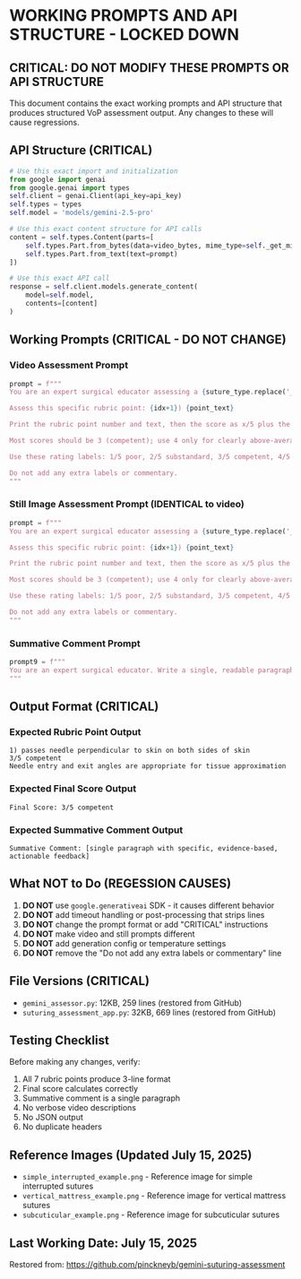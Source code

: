 # WORKING PROMPTS AND API STRUCTURE - LOCKED DOWN

## CRITICAL: DO NOT MODIFY THESE PROMPTS OR API STRUCTURE

This document contains the exact working prompts and API structure that produces structured VoP assessment output. Any changes to these will cause regressions.

## API Structure (CRITICAL)

```python
# Use this exact import and initialization
from google import genai
from google.genai import types
self.client = genai.Client(api_key=api_key)
self.types = types
self.model = 'models/gemini-2.5-pro'

# Use this exact content structure for API calls
content = self.types.Content(parts=[
    self.types.Part.from_bytes(data=video_bytes, mime_type=self._get_mime_type(video_path)),
    self.types.Part.from_text(text=prompt)
])

# Use this exact API call
response = self.client.models.generate_content(
    model=self.model,
    contents=[content]
)
```

## Working Prompts (CRITICAL - DO NOT CHANGE)

### Video Assessment Prompt
```python
prompt = f"""
You are an expert surgical educator assessing a {suture_type.replace('_', ' ')} suture. 

Assess this specific rubric point: {idx+1}) {point_text}

Print the rubric point number and text, then the score as x/5 plus the rating label (e.g., '3/5 competent'), then a single clinical, skeptical, actionable justification. 

Most scores should be 3 (competent); use 4 only for clearly above-average, and 5 only for near-perfect. Be clinical and skeptical, avoid superlatives, and always provide actionable advice. 

Use these rating labels: 1/5 poor, 2/5 substandard, 3/5 competent, 4/5 proficient, 5/5 exemplary.

Do not add any extra labels or commentary.
"""
```

### Still Image Assessment Prompt (IDENTICAL to video)
```python
prompt = f"""
You are an expert surgical educator assessing a {suture_type.replace('_', ' ')} suture. 

Assess this specific rubric point: {idx+1}) {point_text}

Print the rubric point number and text, then the score as x/5 plus the rating label (e.g., '3/5 competent'), then a single clinical, skeptical, actionable justification. 

Most scores should be 3 (competent); use 4 only for clearly above-average, and 5 only for near-perfect. Be clinical and skeptical, avoid superlatives, and always provide actionable advice. 

Use these rating labels: 1/5 poor, 2/5 substandard, 3/5 competent, 4/5 proficient, 5/5 exemplary.

Do not add any extra labels or commentary.
"""
```

### Summative Comment Prompt
```python
prompt9 = f"""
You are an expert surgical educator. Write a single, readable paragraph labeled 'Summative Comment:' that provides specific, evidence-based, and actionable feedback for this {suture_type.replace('_', ' ')} suture. Do not add any extra labels or commentary.
"""
```

## Output Format (CRITICAL)

### Expected Rubric Point Output
```
1) passes needle perpendicular to skin on both sides of skin
3/5 competent
Needle entry and exit angles are appropriate for tissue approximation
```

### Expected Final Score Output
```
Final Score: 3/5 competent
```

### Expected Summative Comment Output
```
Summative Comment: [single paragraph with specific, evidence-based, actionable feedback]
```

## What NOT to Do (REGESSION CAUSES)

1. **DO NOT** use `google.generativeai` SDK - it causes different behavior
2. **DO NOT** add timeout handling or post-processing that strips lines
3. **DO NOT** change the prompt format or add "CRITICAL" instructions
4. **DO NOT** make video and still prompts different
5. **DO NOT** add generation config or temperature settings
6. **DO NOT** remove the "Do not add any extra labels or commentary" line

## File Versions (CRITICAL)

- `gemini_assessor.py`: 12KB, 259 lines (restored from GitHub)
- `suturing_assessment_app.py`: 32KB, 669 lines (restored from GitHub)

## Testing Checklist

Before making any changes, verify:
1. All 7 rubric points produce 3-line format
2. Final score calculates correctly
3. Summative comment is a single paragraph
4. No verbose video descriptions
5. No JSON output
6. No duplicate headers

## Reference Images (Updated July 15, 2025)
- `simple_interrupted_example.png` - Reference image for simple interrupted sutures
- `vertical_mattress_example.png` - Reference image for vertical mattress sutures  
- `subcuticular_example.png` - Reference image for subcuticular sutures

## Last Working Date: July 15, 2025
Restored from: https://github.com/pinckneyb/gemini-suturing-assessment 